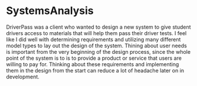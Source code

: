 # SystemsAnalysis

DriverPass was a client who wanted to design a new system to give student drivers access to materials that will help them pass their driver tests. I feel like I did well with determining requirements and utilizing many different model types to lay out the design of the system. Thining about user needs is important from the very beginning of the design process, since the whole point of the system is to is to provide a product or service that users are willing to pay for. Thinking about these requirements and implementing them in the design from the start can reduce a lot of headache later on in development.
